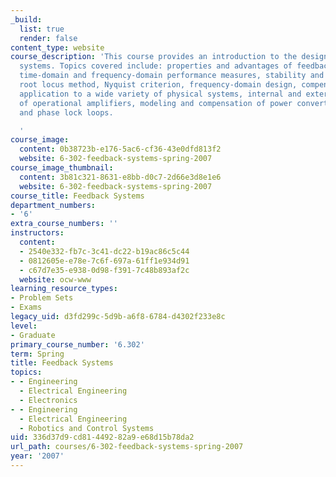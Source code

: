 ```yaml
---
_build:
  list: true
  render: false
content_type: website
course_description: 'This course provides an introduction to the design of feedback
  systems. Topics covered include: properties and advantages of feedback systems,
  time-domain and frequency-domain performance measures, stability and degree of stability,
  root locus method, Nyquist criterion, frequency-domain design, compensation techniques,
  application to a wide variety of physical systems, internal and external compensation
  of operational amplifiers, modeling and compensation of power converter systems,
  and phase lock loops.

  '
course_image:
  content: 0b38723b-e176-5ac6-cf36-43e0dfd813f2
  website: 6-302-feedback-systems-spring-2007
course_image_thumbnail:
  content: 3b81c321-8631-e8bb-d0c7-2d66e3d8e1e6
  website: 6-302-feedback-systems-spring-2007
course_title: Feedback Systems
department_numbers:
- '6'
extra_course_numbers: ''
instructors:
  content:
  - 2540e332-fb7c-3c41-dc22-b19ac86c5c44
  - 0812605e-e78e-7c6f-697a-61ff1e934d91
  - c67d7e35-e938-0d98-f391-7c48b893af2c
  website: ocw-www
learning_resource_types:
- Problem Sets
- Exams
legacy_uid: d3fd299c-5d9b-a6f8-6784-d4302f233e8c
level:
- Graduate
primary_course_number: '6.302'
term: Spring
title: Feedback Systems
topics:
- - Engineering
  - Electrical Engineering
  - Electronics
- - Engineering
  - Electrical Engineering
  - Robotics and Control Systems
uid: 336d37d9-cd81-4492-82a9-e68d15b78da2
url_path: courses/6-302-feedback-systems-spring-2007
year: '2007'
---
```

